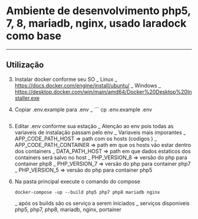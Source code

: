 # Ambiente de desenvolvimento php5, 7, 8, mariadb, nginx, usado laradock como base
___

## Utilização
3. Instalar docker conforme seu SO
    _ Linux
        _ https://docs.docker.com/engine/install/ubuntu/
    _ Windows
        _ https://desktop.docker.com/win/main/amd64/Docker%20Desktop%20Installer.exe

2. Copiar .env.example para .env
    _ ```
    cp .env.example .env
    ```

3. Editar .env conforme sua estação
    _ Atenção ao env pois todas as variaveis de instalação passam pelo env
    _ Variaveis mais imporantes
        _ APP_CODE_PATH_HOST            => path com os hosts (codigos )
        _ APP_CODE_PATH_CONTAINER       => path em que os hosts vão estar dentro dos containers
        _ DATA_PATH_HOST                => path em que dados estaticos dos containers será salvo no host
        _ PHP_VERSION_8                 => versão do php para container php8
        _ PHP_VERSION_7                 => versão do php para container php7
        _ PHP_VERSION_5                 => versão do php para container php5

4. Na pasta principal execute o comando do compose
    ```
    docker-compose -up --build php5 php7 php8 mariadb nginx
    ```
    _ após os builds são os serviço a serem iniciados
    _ serviços disponiveis php5, php7, php8, mariadb, nginx, portainer